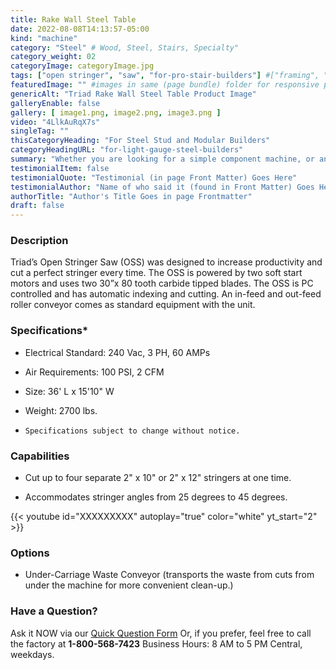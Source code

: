 ```yaml
---
title: Rake Wall Steel Table
date: 2022-08-08T14:13:57-05:00
kind: "machine"
category: "Steel" # Wood, Steel, Stairs, Specialty"
category_weight: 02
categoryImage: categoryImage.jpg
tags: ["open stringer", "saw", "for-pro-stair-builders"] #["framing", "table", "mobile", "stick-builder" "shed-builder"]
featuredImage: "" #images in same (page bundle) folder for responsive processing
genericAlt: "Triad Rake Wall Steel Table Product Image"
galleryEnable: false
gallery: [ image1.png, image2.png, image3.png ]
video: "4LlkAuRqX7s"
singleTag: ""
thisCategoryHeading: "For Steel Stud and Modular Builders"
categoryHeadingURL: "for-light-gauge-steel-builders"
summary: "Whether you are looking for a simple component machine, or an entire modular line, Triad surely has just what you need."
testimonialItem: false
testimonialQuote: "Testimonial (in page Front Matter) Goes Here"
testimonialAuthor: "Name of who said it (found in Front Matter) Goes Here"
authorTitle: "Author's Title Goes in page Frontmatter"
draft: false
---
```


### Description

Triad’s Open Stringer Saw (OSS) was designed to increase productivity and cut a perfect stringer every time. The OSS is powered by two soft start motors and uses two 30”x 80 tooth carbide tipped blades. The OSS is PC controlled and has automatic indexing and cutting. An in-feed and out-feed roller conveyor comes as standard equipment with the unit.

### Specifications*

- Electrical Standard: 240 Vac, 3 PH, 60 AMPs

- Air Requirements: 100 PSI, 2 CFM

- Size: 36' L x 15'10" W

- Weight: 2700 lbs.

- `Specifications subject to change without notice.`

### Capabilities

- Cut up to four separate 2" x 10" or 2" x 12" stringers at one time.

- Accommodates stringer angles from 25 degrees to 45 degrees.

{{< youtube id="XXXXXXXXX" autoplay="true" color="white" yt_start="2" >}}

### Options

- Under-Carriage Waste Conveyor (transports the waste from cuts from under the machine for more convenient clean-up.)

### Have a Question?

Ask it NOW via our [Quick Question Form](#qq)
Or, if you prefer, feel free to call the factory at **1-800-568-7423** Business Hours: 8 AM to 5 PM Central, weekdays.
